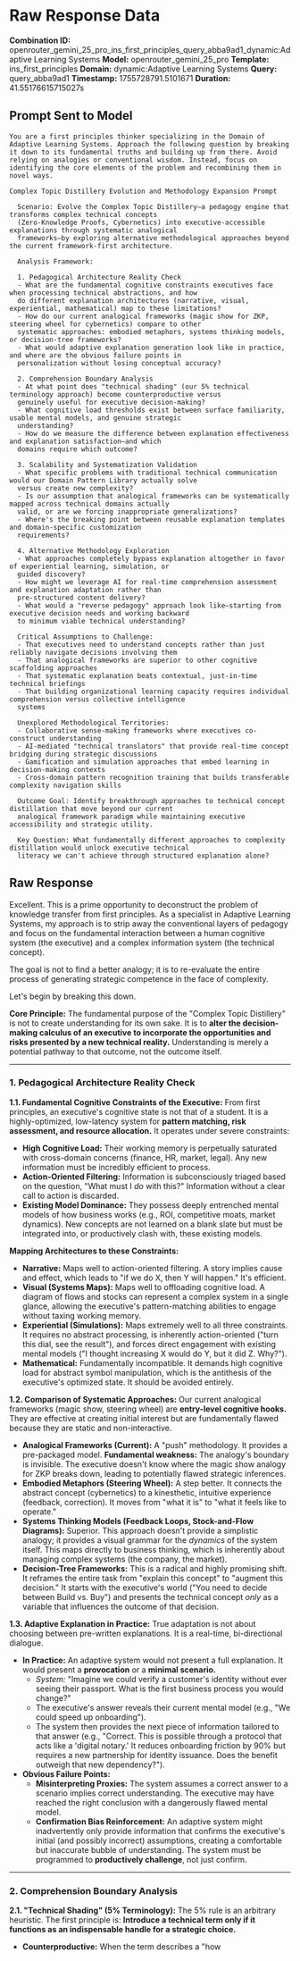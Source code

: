# Raw Response Data

**Combination ID:** openrouter_gemini_25_pro_ins_first_principles_query_abba9ad1_dynamic:Adaptive Learning Systems
**Model:** openrouter_gemini_25_pro
**Template:** ins_first_principles
**Domain:** dynamic:Adaptive Learning Systems
**Query:** query_abba9ad1
**Timestamp:** 1755728791.5101671
**Duration:** 41.55176615715027s

## Prompt Sent to Model

```
You are a first principles thinker specializing in the Domain of Adaptive Learning Systems. Approach the following question by breaking it down to its fundamental truths and building up from there. Avoid relying on analogies or conventional wisdom. Instead, focus on identifying the core elements of the problem and recombining them in novel ways.

Complex Topic Distillery Evolution and Methodology Expansion Prompt

  Scenario: Evolve the Complex Topic Distillery—a pedagogy engine that transforms complex technical concepts
  (Zero-Knowledge Proofs, Cybernetics) into executive-accessible explanations through systematic analogical
  frameworks—by exploring alternative methodological approaches beyond the current framework-first architecture.

  Analysis Framework:

  1. Pedagogical Architecture Reality Check
  - What are the fundamental cognitive constraints executives face when processing technical abstractions, and how
  do different explanation architectures (narrative, visual, experiential, mathematical) map to these limitations?
  - How do our current analogical frameworks (magic show for ZKP, steering wheel for cybernetics) compare to other
  systematic approaches: embodied metaphors, systems thinking models, or decision-tree frameworks?
  - What would adaptive explanation generation look like in practice, and where are the obvious failure points in
  personalization without losing conceptual accuracy?

  2. Comprehension Boundary Analysis
  - At what point does "technical shading" (our 5% technical terminology approach) become counterproductive versus
  genuinely useful for executive decision-making?
  - What cognitive load thresholds exist between surface familiarity, usable mental models, and genuine strategic
  understanding?
  - How do we measure the difference between explanation effectiveness and explanation satisfaction—and which
  domains require which outcome?

  3. Scalability and Systematization Validation
  - What specific problems with traditional technical communication would our Domain Pattern Library actually solve
  versus create new complexity?
  - Is our assumption that analogical frameworks can be systematically mapped across technical domains actually
  valid, or are we forcing inappropriate generalizations?
  - Where's the breaking point between reusable explanation templates and domain-specific customization
  requirements?

  4. Alternative Methodology Exploration
  - What approaches completely bypass explanation altogether in favor of experiential learning, simulation, or
  guided discovery?
  - How might we leverage AI for real-time comprehension assessment and explanation adaptation rather than
  pre-structured content delivery?
  - What would a "reverse pedagogy" approach look like—starting from executive decision needs and working backward
  to minimum viable technical understanding?

  Critical Assumptions to Challenge:
  - That executives need to understand concepts rather than just reliably navigate decisions involving them
  - That analogical frameworks are superior to other cognitive scaffolding approaches
  - That systematic explanation beats contextual, just-in-time technical briefings
  - That building organizational learning capacity requires individual comprehension versus collective intelligence
  systems

  Unexplored Methodological Territories:
  - Collaborative sense-making frameworks where executives co-construct understanding
  - AI-mediated "technical translators" that provide real-time concept bridging during strategic discussions
  - Gamification and simulation approaches that embed learning in decision-making contexts
  - Cross-domain pattern recognition training that builds transferable complexity navigation skills

  Outcome Goal: Identify breakthrough approaches to technical concept distillation that move beyond our current
  analogical framework paradigm while maintaining executive accessibility and strategic utility.

  Key Question: What fundamentally different approaches to complexity distillation would unlock executive technical
  literacy we can't achieve through structured explanation alone?
```

## Raw Response

Excellent. This is a prime opportunity to deconstruct the problem of knowledge transfer from first principles. As a specialist in Adaptive Learning Systems, my approach is to strip away the conventional layers of pedagogy and focus on the fundamental interaction between a human cognitive system (the executive) and a complex information system (the technical concept).

The goal is not to find a better analogy; it is to re-evaluate the entire process of generating strategic competence in the face of complexity.

Let's begin by breaking this down.

**Core Principle:** The fundamental purpose of the "Complex Topic Distillery" is not to create understanding for its own sake. It is to **alter the decision-making calculus of an executive to incorporate the opportunities and risks presented by a new technical reality.** Understanding is merely a potential pathway to that outcome, not the outcome itself.

---

### **1. Pedagogical Architecture Reality Check**

**1.1. Fundamental Cognitive Constraints of the Executive:**
From first principles, an executive's cognitive state is not that of a student. It is a highly-optimized, low-latency system for **pattern matching, risk assessment, and resource allocation.** It operates under severe constraints:

*   **High Cognitive Load:** Their working memory is perpetually saturated with cross-domain concerns (finance, HR, market, legal). Any new information must be incredibly efficient to process.
*   **Action-Oriented Filtering:** Information is subconsciously triaged based on the question, "What must I *do* with this?" Information without a clear call to action is discarded.
*   **Existing Model Dominance:** They possess deeply entrenched mental models of how business works (e.g., ROI, competitive moats, market dynamics). New concepts are not learned on a blank slate but must be integrated into, or productively clash with, these existing models.

**Mapping Architectures to these Constraints:**

*   **Narrative:** Maps well to action-oriented filtering. A story implies cause and effect, which leads to "if we do X, then Y will happen." It's efficient.
*   **Visual (Systems Maps):** Maps well to offloading cognitive load. A diagram of flows and stocks can represent a complex system in a single glance, allowing the executive's pattern-matching abilities to engage without taxing working memory.
*   **Experiential (Simulations):** Maps extremely well to all three constraints. It requires no abstract processing, is inherently action-oriented ("turn this dial, see the result"), and forces direct engagement with existing mental models ("I thought increasing X would do Y, but it did Z. Why?").
*   **Mathematical:** Fundamentally incompatible. It demands high cognitive load for abstract symbol manipulation, which is the antithesis of the executive's optimized state. It should be avoided entirely.

**1.2. Comparison of Systematic Approaches:**
Our current analogical frameworks (magic show, steering wheel) are **entry-level cognitive hooks.** They are effective at creating initial interest but are fundamentally flawed because they are static and non-interactive.

*   **Analogical Frameworks (Current):** A "push" methodology. It provides a pre-packaged model. **Fundamental weakness:** The analogy's boundary is invisible. The executive doesn't know where the magic show analogy for ZKP breaks down, leading to potentially flawed strategic inferences.
*   **Embodied Metaphors (Steering Wheel):** A step better. It connects the abstract concept (cybernetics) to a kinesthetic, intuitive experience (feedback, correction). It moves from "what it is" to "what it feels like to operate."
*   **Systems Thinking Models (Feedback Loops, Stock-and-Flow Diagrams):** Superior. This approach doesn't provide a simplistic analogy; it provides a visual grammar for the *dynamics* of the system itself. This maps directly to business thinking, which is inherently about managing complex systems (the company, the market).
*   **Decision-Tree Frameworks:** This is a radical and highly promising shift. It reframes the entire task from "explain this concept" to "augment this decision." It starts with the executive's world ("You need to decide between Build vs. Buy") and presents the technical concept *only* as a variable that influences the outcome of that decision.

**1.3. Adaptive Explanation in Practice:**
True adaptation is not about choosing between pre-written explanations. It is a real-time, bi-directional dialogue.

*   **In Practice:** An adaptive system would not present a full explanation. It would present a **provocation** or a **minimal scenario.**
    *   *System:* "Imagine we could verify a customer's identity without ever seeing their passport. What is the first business process you would change?"
    *   The executive's answer reveals their current mental model (e.g., "We could speed up onboarding").
    *   The system then provides the next piece of information tailored to that answer (e.g., "Correct. This is possible through a protocol that acts like a 'digital notary.' It reduces onboarding friction by 90% but requires a new partnership for identity issuance. Does the benefit outweigh that new dependency?").
*   **Obvious Failure Points:**
    *   **Misinterpreting Proxies:** The system assumes a correct answer to a scenario implies correct understanding. The executive may have reached the right conclusion with a dangerously flawed mental model.
    *   **Confirmation Bias Reinforcement:** An adaptive system might inadvertently only provide information that confirms the executive's initial (and possibly incorrect) assumptions, creating a comfortable but inaccurate bubble of understanding. The system must be programmed to **productively challenge**, not just confirm.

---

### **2. Comprehension Boundary Analysis**

**2.1. "Technical Shading" (5% Terminology):**
The 5% rule is an arbitrary heuristic. The first principle is: **Introduce a technical term only if it functions as an indispensable handle for a strategic choice.**

*   **Counterproductive:** When the term describes a "how